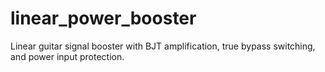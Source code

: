 # linear_power_booster
Linear guitar signal booster with BJT amplification, true bypass switching, and power input protection.
